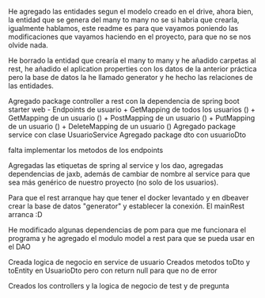 He agregado las entidades segun el modelo creado en el drive,
ahora bien, la entidad que se genera del many to many no se si habria que crearla,
igualmente hablamos, este readme es para que vayamos poniendo las modificaciones que vayamos haciendo
en el proyecto, para que no se nos olvide nada.


He borrado la entidad que crearía el many to many y he añadido carpetas al rest, he añadido el 
aplication properties con los datos de la anterior práctica pero la base de datos la he llamado generator 
y he hecho las relaciones de las entidades.


Agregado package controller a rest con la dependencia de spring boot starter web
       - Endpoints de usuario
                  + GetMapping de todos los usuarios ()
                  + GetMapping de un usuario ()
                  + PostMapping de un usuario ()
                  + PutMapping de un usuario ()
                  + DeleteMapping de un usuario () 
Agregado package service con clase UsuarioService
Agregado package dto con usuarioDto

falta implementar los metodos de los endpoints


Agregadas las etiquetas de spring al service y los dao, agregadas dependencias 
de jaxb, además de cambiar de nombre al service para que sea más genérico de nuestro proyecto (no solo de los usuarios).

Para que el rest arranque hay que tener el docker levantado y en dbeaver 
crear la base de datos "generator" y establecer la conexión. El mainRest arranca :D

He modificado algunas dependencias de pom para que me funcionara el programa y he agregado el modulo model a rest para
que se pueda usar en el DAO


Creada logica de negocio en service de usuario
Creados metodos toDto y toEntity en UsuarioDto pero con return null para que no de error

Creados los controllers y la logica de negocio de test y de pregunta